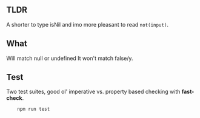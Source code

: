 ## TLDR

A shorter to type isNil and imo more pleasant to read ``` not(input) ```.

## What 

Will match null or undefined
It won't match false/y.

## Test

Two test suites, good ol' imperative vs. property based checking with **fast-check**. 

```bash
    npm run test

```


